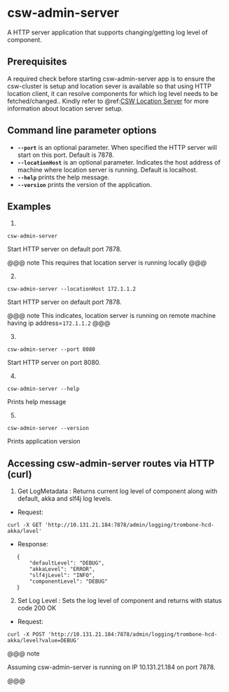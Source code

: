 # csw-admin-server

A HTTP server application that supports changing/getting log level of component. 

## Prerequisites

A required check before starting csw-admin-server app is to ensure the csw-cluster is setup and location sever is available so that using HTTP location client, 
it can resolve components for which log level needs to be fetched/changed..
Kindly refer to @ref:[CSW Location Server](../apps/cswlocationserver.md) for more information about location server setup.

## Command line parameter options

* **`--port`** is an optional parameter. When specified the HTTP server will start on this port. Default is 7878.
* **`--locationHost`** is an optional parameter. Indicates the host address of machine where location server is running. Default is localhost.
* **`--help`** prints the help message.
* **`--version`** prints the version of the application.

## Examples

1. 
```
csw-admin-server
```  
Start HTTP server on default port 7878.

@@@ note
This requires that location server is running locally
@@@

2. 
```
csw-admin-server --locationHost 172.1.1.2
```  
Start HTTP server on default port 7878.

@@@ note
This indicates, location server is running on remote machine having ip address=`172.1.1.2`
@@@
 
3. 
```
csw-admin-server --port 8080
```  
Start HTTP server on port 8080.

4. 
```
csw-admin-server --help
```  
Prints help message

5. 
```
csw-admin-server --version
```    
Prints application version


 ## Accessing csw-admin-server routes via HTTP (curl)
 
 
1. Get LogMetadata : Returns current log level of component along with default, akka and slf4j log levels.
 
 * Request:
 ```
 curl -X GET 'http://10.131.21.184:7878/admin/logging/trombone-hcd-akka/level'
 ```
 
 * Response:
 ```
    {
        "defaultLevel": "DEBUG",
        "akkaLevel": "ERROR",
        "slf4jLevel": "INFO",
        "componentLevel": "DEBUG"
    }
 ```
 
2. Set Log Level : Sets the log level of component and returns with status code 200 OK
 
 * Request:
 ```
 curl -X POST 'http://10.131.21.184:7878/admin/logging/trombone-hcd-akka/level?value=DEBUG'
 ```

@@@ note

 Assuming csw-admin-server is running on IP 10.131.21.184 on port 7878.

@@@

